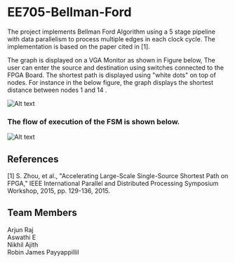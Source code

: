  # EE705-Bellman-Ford

The project implements Bellman Ford Algorithm using a 5 stage pipeline with data parallelism to process multiple edges in each clock cycle.
The implementation is based on the paper cited in [1]. 

The graph is displayed on a VGA Monitor as shown in Figure below, The user can enter the source and destination using switches connected to the FPGA Board. The shortest path is displayed using "white dots" on top of nodes. For instance in the below figure, the graph displays the shortest distance between nodes 1 and 14 .

![Alt text](https://github.com/nikhil879/EE705-Bellman-Ford/blob/master/Graphs/graph_vga.jpeg?raw=true "Dataflow of FSM")

### The flow of execution of the FSM is shown below. 

![Alt text](https://github.com/nikhil879/EE705-Bellman-Ford/blob/master/FSM/FSM_Optimised_Quartus_folder/FSM_State_diagram.jpeg?raw=true "Dataflow of FSM")


## References
<a id="1">[1]</a> 
S. Zhou, et al., "Accelerating Large-Scale Single-Source Shortest Path on FPGA," IEEE International Parallel and Distributed Processing Symposium Workshop, 2015, pp. 129-136, 2015.

## Team Members

Arjun Raj  
Aswathi E  
Nikhil Ajith  
Robin James Payyappillil  
